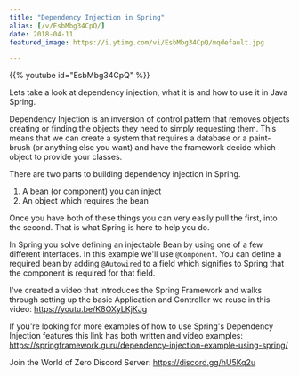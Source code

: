 ```yaml
---
title: "Dependency Injection in Spring"
alias: [/v/EsbMbg34CpQ/]
date: 2018-04-11
featured_image: https://i.ytimg.com/vi/EsbMbg34CpQ/mqdefault.jpg

---
```


{{% youtube id="EsbMbg34CpQ" %}}

Lets take a look at dependency injection, what it is and how to use it in Java Spring.

Dependency Injection is an inversion of control pattern that removes objects creating or finding the objects they need to simply requesting them. This means that we can create a system that requires a database or a paint-brush (or anything else you want) and have the framework decide which object to provide your classes.

There are two parts to building dependency injection in Spring.

1. A bean (or component) you can inject
2. An object which requires the bean

Once you have both of these things you can very easily pull the first, into the second. That is what Spring is here to help you do.

In Spring you solve defining an injectable Bean by using one of a few different interfaces. In this example we'll use `@Component`. You can define a required bean by adding `@Autowired` to a field which signifies to Spring that the component is required for that field.

I've created a video that introduces the Spring Framework and walks through setting up the basic Application and Controller we reuse in this video: https://youtu.be/K8OXyLKjKJg

If you're looking for more examples of how to use Spring's Dependency Injection features this link has both written and video examples: https://springframework.guru/dependency-injection-example-using-spring/

Join the World of Zero Discord Server: https://discord.gg/hU5Kq2u